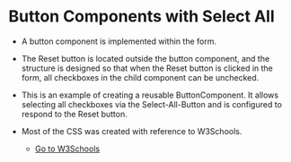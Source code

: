 # Button Components with Select All

- A button component is implemented within the form.
- The Reset button is located outside the button component, and the structure is designed so that when the Reset button is clicked in the form, all checkboxes in the child component can be unchecked.

- This is an example of creating a reusable ButtonComponent. It allows selecting all checkboxes via the Select-All-Button and is configured to respond to the Reset button.

- Most of the CSS was created with reference to W3Schools.
  - [Go to W3Schools](https://www.w3schools.com/)
